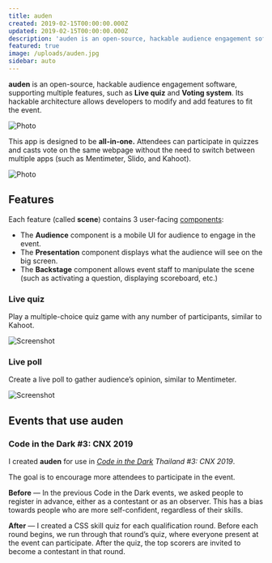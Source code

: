 ```yaml
---
title: auden
created: 2019-02-15T00:00:00.000Z
updated: 2019-02-15T00:00:00.000Z
description: 'auden is an open-source, hackable audience engagement software, supporting multiple features, such as Live quiz and Voting system. Its hackable architecture allows developer to modify and add features to fit the event.'
featured: true
image: /uploads/auden.jpg
sidebar: auto
---
```


**auden** is an open-source, hackable <span class="名">aud</span>ience <span class="名">en</span>gagement software,
supporting multiple features, such as **Live quiz** and **Voting system**.
Its hackable architecture allows developers to modify and add features to fit the event.

![Photo](/uploads/auden.jpg)

This app is designed to be **all-in-one.**
Attendees can participate in quizzes and casts vote on the same webpage without the need to switch between multiple apps (such as Mentimeter, Slido, and Kahoot).

![Photo](/uploads/auden-vote.jpg)

<template>
  <call-to-action href="https://github.com/dtinth/auden">
    GitHub Repository
  </call-to-action>
</template>

## Features

Each feature (called **scene**) contains 3 user-facing [components](https://reactjs.org/docs/components-and-props.html):

- The **Audience** component is a mobile UI for audience to engage in the event.
- The **Presentation** component displays what the audience will see on the big screen.
- The **Backstage** component allows event staff to manipulate the scene (such as activating a question, displaying scoreboard, etc.)

### Live quiz

Play a multiple-choice quiz game with any number of participants, similar to Kahoot.

![Screenshot](/uploads/auden-example-quiz.png)

### Live poll

Create a live poll to gather audience’s opinion, similar to Mentimeter.

![Screenshot](/uploads/auden-example-vote.png)

## Events that use auden

### Code in the Dark #3: CNX 2019

I created **auden** for use in _[Code in the Dark](http://codeinthedark.com/) Thailand #3: CNX 2019_.

The goal is to encourage more attendees to participate in the event.

**Before** — In the previous Code in the Dark events, we asked people to register in advance,
either as a contestant or as an observer.
This has a bias towards people who are more self-confident, regardless of their skills.

**After** — I created a CSS skill quiz for each qualification round.
Before each round begins, we run through that round’s quiz, where everyone present at the event can participate.
After the quiz, the top scorers are invited to become a contestant in that round.

<template>
  <call-to-action href="/citd3quiz.html">
    Try out the quiz!
  </call-to-action>
</template>
